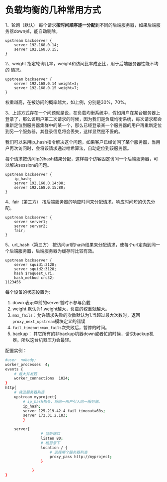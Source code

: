 # 负载均衡的几种常用方式

1、轮询（默认）
每个请求**按时间顺序逐一分配**到不同的后端服务器，如果后端服务器down掉，能自动剔除。

```
upstream backserver {
    server 192.168.0.14;
    server 192.168.0.15;
}
```

2、weight
指定轮询几率，weight和访问比率成正比，用于后端服务器性能不均的
情况。

```
upstream backserver {
    server 192.168.0.14 weight=3;
    server 192.168.0.15 weight=7;
}
```

权重越高，在被访问的概率越大，如上例，分别是30%，70%。

3、上述方式存在一个问题就是说，在负载均衡系统中，假如用户在某台服务器上登录了，那么该用户第二次请求的时候，因为我们是负载均衡系统，每次请求都会重新定位到服务器集群中的某一个，那么已经登录某一个服务器的用户再重新定位到另一个服务器，其登录信息将会丢失，这样显然是不妥的。

我们可以采用ip_hash指令解决这个问题，如果客户已经访问了某个服务器，当用户再次访问时，会将该请求通过哈希算法，自动定位到该服务器。

每个请求按访问ip的hash结果分配，这样每个访客固定访问一个后端服务器，可以解决session的问题。

```
upstream backserver {
    ip_hash;
    server 192.168.0.14:88;
    server 192.168.0.15:80;
}
```

4、fair（第三方）
按后端服务器的响应时间来分配请求，响应时间短的优先分配。

```
upstream backserver {
    server server1;
    server server2;
    fair;
}
```

5、url_hash（第三方）
按访问url的hash结果来分配请求，使每个url定向到同一个后端服务器，后端服务器为缓存时比较有效。

```
upstream backserver {
    server squid1:3128;
    server squid2:3128;
    hash $request_uri;
    hash_method crc32;
}123456
```

每个设备的状态设置为:

1. down 表示单前的server暂时不参与负载
2. weight 默认为1.weight越大，负载的权重就越大。
3. `max_fails`：允许请求失败的次数默认为1.当超过最大次数时，返回 `proxy_next_upstream`模块定义的错误
4. `fail_timeout:max_fails`次失败后，暂停的时间。
5. backup： 其它所有的非backup机器down或者忙的时候，请求backup机器。所以这台机器压力会最轻。

配置实例：

```sh
#user  nobody;
worker_processes  4;
events {
    # 最大并发数
    worker_connections  1024;
}
http{
    # 待选服务器列表
    upstream myproject{
        # ip_hash指令，将同一用户引入同一服务器。
        ip_hash;
        server 125.219.42.4 fail_timeout=60s;
        server 172.31.2.183;
        }

    server{
                # 监听端口
                listen 80;
                # 根目录下
                location / {
                    # 选择哪个服务器列表
                    proxy_pass http://myproject;
                }

            }
}
```